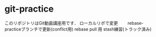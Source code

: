 # git-practice
このリポジトリはGit動画講座用です．
ローカルリボで変更　　
rebase-practiceブランチで更新(conflict用)
rebase pull 用
stash練習(トラック済み)
